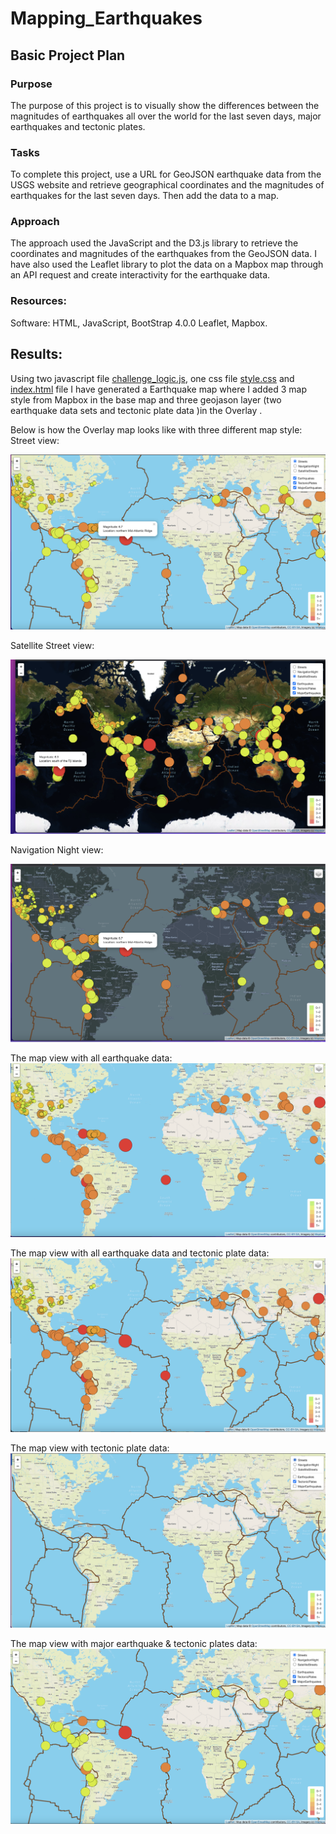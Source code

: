 # Mapping_Earthquakes

## Basic Project Plan 

### Purpose
 The purpose of this project is to visually show the differences between the magnitudes of earthquakes all over the world for the last seven days, major earthquakes and tectonic plates.

### Tasks 
To complete this project, use a URL for GeoJSON earthquake data from the USGS website and retrieve geographical coordinates and the magnitudes of earthquakes for the last seven days. Then add the data to a map.

### Approach 
The approach used the JavaScript and the D3.js library to retrieve the coordinates and magnitudes of the earthquakes from the GeoJSON data. I have also used the Leaflet library to plot the data on a Mapbox map through an API request and create interactivity for the earthquake data.

### Resources:

Software: HTML, JavaScript, BootStrap 4.0.0
Leaflet, Mapbox.


## Results: 


Using two javascript file [challenge_logic.js](https://github.com/NishatSultana3538/Mapping_Earthquakes/blob/main/Earthquake_Challenge/static/js/challenge_logic.js), one css file [style.css](https://github.com/NishatSultana3538/Mapping_Earthquakes/blob/main/Earthquake_Challenge/static/css/style.css) and [index.html](https://github.com/NishatSultana3538/Mapping_Earthquakes/blob/main/Earthquake_Challenge/index.html) file I have generated a Earthquake map where I added 3 map style from Mapbox in the base map and three geojason layer (two earthquake data sets and tectonic plate data )in the Overlay .

Below is how the Overlay map looks like with three different map style:
Street view:

![street_view](https://github.com/NishatSultana3538/Mapping_Earthquakes/blob/main/Earthquake_Challenge/images/street_view.png)

Satellite Street view:

![Satellite_street_view](https://github.com/NishatSultana3538/Mapping_Earthquakes/blob/main/Earthquake_Challenge/images/satellite_view.png)

Navigation Night view:

![Navigation_night](https://github.com/NishatSultana3538/Mapping_Earthquakes/blob/main/Earthquake_Challenge/images/Navigation_night_view.png)



The map view with all earthquake data:
![all earthquake](https://github.com/NishatSultana3538/Mapping_Earthquakes/blob/main/Earthquake_Challenge/images/all_earthquakes.png)

The map view with all earthquake data and tectonic plate data:
![all earthquake & tectonic plate](https://github.com/NishatSultana3538/Mapping_Earthquakes/blob/main/Earthquake_Challenge/images/all%20earthqukes_tectonic%20plates.png)

The map view with tectonic plate  data:
![tectonic plate](https://github.com/NishatSultana3538/Mapping_Earthquakes/blob/main/Earthquake_Challenge/images/tectonic-plates.png)

The map view with major earthquake & tectonic plates data:
![major earthquake_tectonic_plates](https://github.com/NishatSultana3538/Mapping_Earthquakes/blob/main/Earthquake_Challenge/images/major_earthquakes_tectonic_plates.png)




